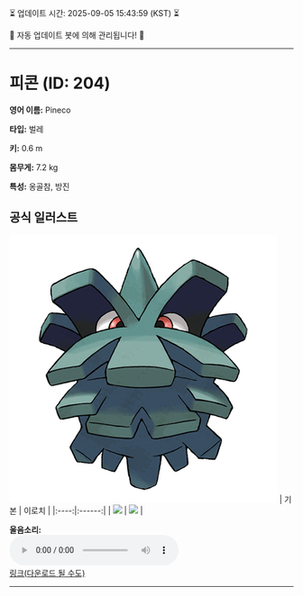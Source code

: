 
⏳ 업데이트 시간: 2025-09-05 15:43:59 (KST) ⏳

🤖 자동 업데이트 봇에 의해 관리됩니다! 🤖

---

# 피콘 (ID: 204)
**영어 이름:** Pineco

**타입:** 벌레

**키:** 0.6 m

**몸무게:** 7.2 kg

**특성:** 옹골참, 방진

## 공식 일러스트
![](https://raw.githubusercontent.com/PokeAPI/sprites/master/sprites/pokemon/other/official-artwork/204.png)
| 기본 | 이로치 |
|:----:|:------:|
| <img src="http://play.pokemonshowdown.com/sprites/ani/pineco.gif" width="200"> | <img src="http://play.pokemonshowdown.com/sprites/ani-shiny/pineco.gif" width="200"> |

**울음소리:**<br><audio controls src="https://raw.githubusercontent.com/PokeAPI/cries/main/cries/pokemon/latest/204.ogg"></audio><br> [링크(다운로드 될 수도)](https://raw.githubusercontent.com/PokeAPI/cries/main/cries/pokemon/latest/204.ogg)


---

